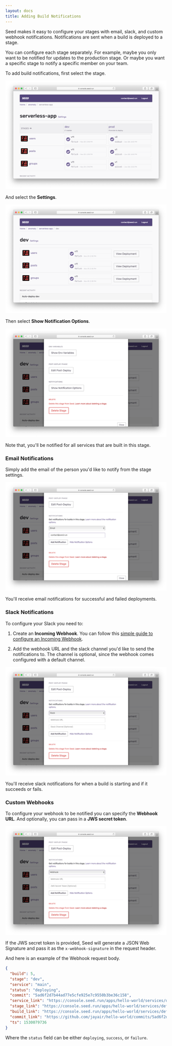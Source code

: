 ```yaml
---
layout: docs
title: Adding Build Notifications
---
```


Seed makes it easy to configure your stages with email, slack, and custom webhook notifications. Notifications are sent when a build is deployed to a stage.

You can configure each stage separately. For example, maybe you only want to be notified for updates to the production stage. Or maybe you want a specific stage to notify a specific member on your team.

To add build notifications, first select the stage.

![Select stage](/assets/docs/adding-build-notifications/select-stage.png)

And select the **Settings**.

![Select stage settings](/assets/docs/adding-build-notifications/select-stage-settings.png)

Then select **Show Notification Options**.

![Click Show Notification Options](/assets/docs/adding-build-notifications/click-show-notification-options.png)

Note that, you'll be notified for all services that are built in this stage.

### Email Notifications

Simply add the email of the person you'd like to notify from the stage settings.

![Add email notification](/assets/docs/adding-build-notifications/add-email-notification.png)

You'll receive email notifications for successful and failed deployments.

### Slack Notifications

To configure your Slack you need to:

1. Create an **Incoming Webhook**. You can follow this [simple guide to configure an Incoming Webhook](https://get.slack.help/hc/en-us/articles/115005265063-Incoming-WebHooks-for-Slack).

2. Add the webhook URL and the slack channel you'd like to send the notifications to. The channel is optional, since the webhook comes configured with a default channel.

![Add slack notification](/assets/docs/adding-build-notifications/add-slack-notification.png)

You'll receive slack notifications for when a build is starting and if it succeeds or fails.

### Custom Webhooks

To configure your webhook to be notified you can specify the **Webhook URL**. And optionally, you can pass in a **JWS secret token**.

![Add webhook notification](/assets/docs/adding-build-notifications/add-webhook-notification.png)

If the JWS secret token is provided, Seed will generate a JSON Web Signature and pass it as the `x-webhook-signature` in the request header.

And here is an example of the Webhook request body.

``` json
{
  "build": 5,
  "stage": "dev",
  "service": "main",
  "status": "deploying",
  "commit": "5ad6f2d7b44ad77e5cfe925e7c9550b3be36c158",
  "service_link": "https://console.seed.run/apps/hello-world/services/default",
  "stage_link": "https://console.seed.run/apps/hello-world/services/default/stages/dev",
  "build_link": "https://console.seed.run/apps/hello-world/services/default/stages/dev/builds/5",
  "commit_link": "https://github.com/jayair/hello-world/commits/5ad6f2d7b44ad77e5cfe925e7c9550b3be36c158",
  "ts": 1530079736
}
```

Where the `status` field can be either `deploying`, `success`, or `failure`.
